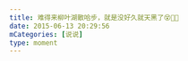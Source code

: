 ```yaml
---
title: 难得来柳叶湖散哈步，就是没好久就天黑了😵🌲🌲
date: 2015-06-13 20:29:56
mCategories: [说说]
type: moment
---
```


<div id="pics-20150613202956"></div>

<script src="/lib/moment/pics.js"></script>
<script>
var data = [
    {"link": "2015-06-13_000000.webp", "type": "shuoshuo"},
    {"link": "2015-06-13_000001.webp", "type": "shuoshuo"}
];
picsRender(data, "pics-20150613202956");
</script>
